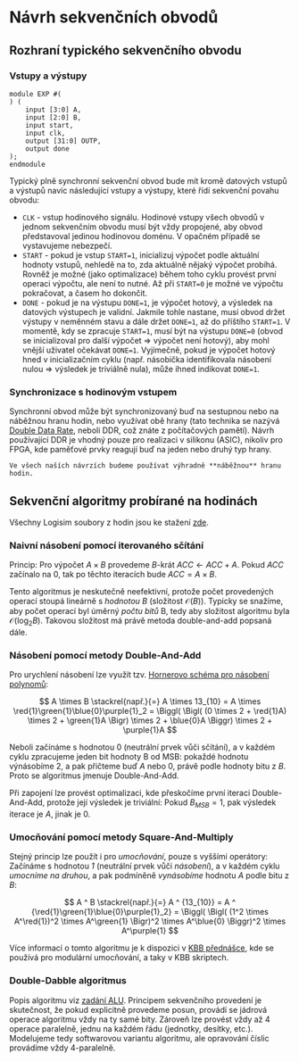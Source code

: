 # Návrh sekvenčních obvodů

## Rozhraní typického sekvenčního obvodu

### Vstupy a výstupy

```kroki-symbolator
module EXP #(
) (
    input [3:0] A,
    input [2:0] B,
    input start,
    input clk,
    output [31:0] OUTP,
    output done
);
endmodule
```

Typický plně synchronní sekvenční obvod bude mít kromě datových vstupů a výstupů navíc následující vstupy a výstupy, které řídí sekvenční povahu obvodu:

- `CLK` - vstup hodinového signálu. Hodinové vstupy všech obvodů v jednom sekvenčním obvodu musí být vždy propojené, aby obvod představoval jedinou hodinovou doménu. V opačném případě se vystavujeme nebezpečí.
- `START` - pokud je vstup `START=1`, inicializuj výpočet podle aktuální hodnoty vstupů, nehledě na to, zda aktuálně nějaký výpočet probíhá. Rovněž je možné (jako optimalizace) během toho cyklu provést první operaci výpočtu, ale není to nutné. Až při `START=0` je možné ve výpočtu pokračovat, a časem ho dokončit.
- `DONE` - pokud je na výstupu `DONE=1`, je výpočet hotový, a výsledek na datových výstupech je validní. Jakmile tohle nastane, musí obvod držet výstupy v neměnném stavu a dále držet `DONE=1`, až do příštího `START=1`. V momentě, kdy se zpracuje `START=1`, musí být na výstupu `DONE=0` (obvod se inicializoval pro další výpočet => výpočet není hotový), aby mohl vnější uživatel očekávat `DONE=1`. Vyjímečně, pokud je výpočet hotový hned v inicializačním cyklu (např. násobička identifikovala násobení nulou => výsledek je triviálně nula), může ihned indikovat `DONE=1`.

### Synchronizace s hodinovým vstupem

Synchronní obvod může být synchronizovaný buď na sestupnou nebo na náběžnou hranu hodin, nebo využívat obě hrany (tato technika se nazývá [Double Data Rate](https://en.wikipedia.org/wiki/Double_data_rate), neboli DDR, což znáte z počítačových pamětí). Návrh používající DDR je vhodný pouze pro realizaci v silikonu (ASIC), nikoliv pro FPGA, kde paměťové prvky reagují buď na jeden nebo druhý typ hrany.

```admonish info
Ve všech naších návrzích budeme používat výhradně **náběžnou** hranu hodin.
```

## Sekvenční algoritmy probírané na hodinách

Všechny Logisim soubory z hodin jsou ke stažení [zde](./20_soubory-z-hodin.md).

### Naivní násobení pomocí iterovaného sčítání

Princip: Pro výpočet $A \times B$ provedeme $B$-krát $ACC \leftarrow ACC + A$. Pokud $ACC$ začínalo na $0$, tak po těchto iteracích bude $ACC = A \times B$.

Tento algoritmus je neskutečně neefektivní, protože počet provedených operací stoupá lineárně s *hodnotou B* (složitost $\mathcal{O}(B)$). Typicky se snažíme, aby počet operací byl úměrný *počtu bitů* B, tedy aby složitost algoritmu byla $\mathcal{O}(\log_2{B})$. Takovou složitost má právě metoda double-and-add popsaná dále.

### Násobení pomocí metody Double-And-Add

Pro urychlení násobení lze využít tzv. [Hornerovo schéma pro násobení polynomů](https://cs.wikipedia.org/wiki/Hornerovo_sch%C3%A9ma):

$$ A \times B \stackrel{např.}{=} A \times 13_{10} = A \times \red{1}\green{1}\blue{0}\purple{1}_2 = \Biggl( \Bigl( (0 \times 2 + \red{1}A) \times 2 + \green{1}A \Bigr) \times 2 + \blue{0}A \Biggr) \times 2 + \purple{1}A $$

Neboli začínáme s hodnotou 0 (neutrální prvek vůči sčítání), a v každém cyklu zpracujeme jeden bit hodnoty B od MSB: pokaždé hodnotu výnásobíme 2, a pak přičteme buď $A$ nebo $0$, právě podle hodnoty bitu z $B$. Proto se algoritmus jmenuje Double-And-Add.

Při zapojení lze provést optimalizaci, kde přeskočíme první iteraci Double-And-Add, protože její výsledek je triviální: Pokud $B_{MSB}=1$, pak výsledek iterace je $A$, jinak je $0$.

### Umocňování pomocí metody Square-And-Multiply

Stejný princip lze použít i pro *umocňování*, pouze s vyššími operátory: Začínáme s hodnotou *1* (neutrální prvek vůči *násobení*), a v každém cyklu *umocníme na druhou*, a pak podmíněně *vynásobíme* hodnotu $A$ podle bitu z $B$:

$$ A ^ B \stackrel{např.}{=} A ^ {13_{10}} = A ^ {\red{1}\green{1}\blue{0}\purple{1}_2} = \Biggl( \Bigl( (1^2 \times A^\red{1})^2 \times A^\green{1} \Bigr)^2 \times A^\blue{0} \Biggr)^2 \times A^\purple{1} $$

Více informací o tomto algoritmu je k dispozici v [KBB přednášce](https://radojcic.cz/kbb3/prezentace/3_teorie_cisel.pdf), kde se používá pro modulární umocňování, a taky v KBB skriptech.

### Double-Dabble algoritmus

Popis algoritmu viz [zadání ALU](../30_alu/90_zadani.md#konverze-z-bin%C3%A1rky-na-bcd-2b). Principem sekvenčního provedení je skutečnost, že pokud explicitně provedeme posun, provádí se jádrová operace algoritmu vždy na ty samé bity. Zároveň lze provést vždy až 4 operace paralelně, jednu na každém řádu (jednotky, desítky, etc.). Modelujeme tedy softwarovou variantu algoritmu, ale opravování číslic provádíme vždy 4-paralelně.
